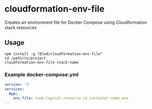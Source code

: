 # cloudformation-env-file
Creates an environment file for Docker Compose using Cloudformation stack resources

## Usage
```
npm install -g "@lwd/cloudformation-env-file"
cd /path/to/project
cloudformation-env-file stack-name
```

### Example docker-compose.yml
```yaml
version: '2'
services:
  App:
    env_file: task-logical-resource-id_container-name.env
...
```
